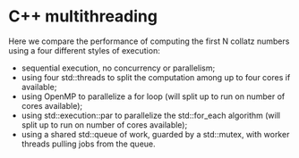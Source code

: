 # C++ multithreading

Here we compare the performance of computing the first N collatz numbers
using a four different styles of execution:

 - sequential execution, no concurrency or parallelism;
 - using four std::threads to split the computation among up to four cores if available;
 - using OpenMP to parallelize a for loop (will split up to run on number of cores available);
 - using std::execution::par to parallelize the std::for\_each algorithm (will split up to run on number of cores available);
 - using a shared std::queue of work, guarded by a std::mutex, with worker threads pulling jobs from the queue.

